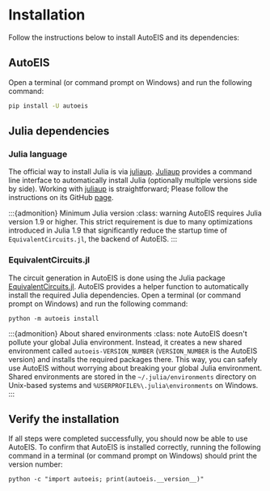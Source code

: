 # Installation
Follow the instructions below to install AutoEIS and its dependencies:

## AutoEIS
Open a terminal (or command prompt on Windows) and run the following command:

```bash
pip install -U autoeis
```

## Julia dependencies

### Julia language
The official way to install Julia is via [juliaup](https://github.com/JuliaLang/juliaup). [Juliaup](https://github.com/JuliaLang/juliaup) provides a command line interface to automatically install Julia (optionally multiple versions side by side). Working with [juliaup](https://github.com/JuliaLang/juliaup) is straightforward; Please follow the instructions on its GitHub [page](https://github.com/JuliaLang/juliaup).

:::{admonition} Minimum Julia version
:class: warning
AutoEIS requires Julia version 1.9 or higher. This strict requirement is due to many optimizations introduced in Julia 1.9 that significantly reduce the startup time of `EquivalentCircuits.jl`, the backend of AutoEIS.
:::

### EquivalentCircuits.jl
The circuit generation in AutoEIS is done using the Julia package [EquivalentCircuits.jl](https://github.com/MaximeVH/EquivalentCircuits.jl). AutoEIS provides a helper function to automatically install the required Julia dependencies. Open a terminal (or command prompt on Windows) and run the following command:

```shell
python -m autoeis install
```

:::{admonition} About shared environments
:class: note
AutoEIS doesn't pollute your global Julia environment. Instead, it creates a new shared environment called `autoeis-VERSION_NUMBER` (`VERSION_NUMBER` is the AutoEIS version) and installs the required packages there. This way, you can safely use AutoEIS without worrying about breaking your global Julia environment. Shared environments are stored in the `~/.julia/environments` directory on Unix-based systems and `%USERPROFILE%\.julia\environments` on Windows.
:::

## Verify the installation
If all steps were completed successfully, you should now be able to use AutoEIS. To confirm that AutoEIS is installed correctly, running the following command in a terminal (or command prompt on Windows) should print the version number:

```shell
python -c "import autoeis; print(autoeis.__version__)"
```
